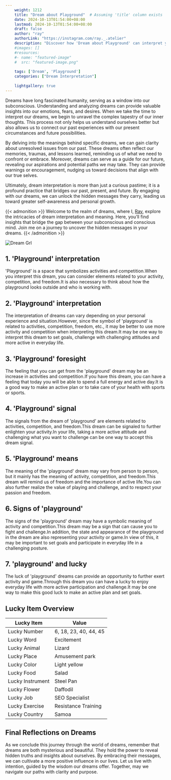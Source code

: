 ```yaml
---
    weight: 1212
    title: "Dream about Playground"  # Assuming 'title' column exists
    date: 2024-10-13T01:54:00+08:00
    lastmod: 2024-10-13T01:54:00+08:00
    draft: false
    author: "ray"
    authorLink: "https://instagram.com/ray._.atelier"
    description: "Discover how 'Dream about Playground' can interpret your future and uncover its significant meanings in your life."
    #images: []
    #resources:
    #- name: "featured-image"
    #  src: "featured-image.png"
    
    tags: ['Dream', 'Playground']
    categories: ["Dream Interpretation"]
    
    lightgallery: true
---
```

    
Dreams have long fascinated humanity, serving as a window into our subconscious. Understanding and analyzing dreams can provide valuable insights into our emotions, fears, and desires. When we take the time to interpret our dreams, we begin to unravel the complex tapestry of our inner thoughts. This process not only helps us understand ourselves better but also allows us to connect our past experiences with our present circumstances and future possibilities.

By delving into the meanings behind specific dreams, we can gain clarity about unresolved issues from our past. These dreams often reflect our memories, traumas, and lessons learned, reminding us of what we need to confront or embrace. Moreover, dreams can serve as a guide for our future, revealing our aspirations and potential paths we may take. They can provide warnings or encouragement, nudging us toward decisions that align with our true selves.

Ultimately, dream interpretation is more than just a curious pastime; it is a profound practice that bridges our past, present, and future. By engaging with our dreams, we can unlock the hidden messages they carry, leading us toward greater self-awareness and personal growth.

{{< admonition >}}
Welcome to the realm of dreams, where I, [Ray](https://instagram.com/ray._.atelier), explore the intricacies of dream interpretation and meaning. Here, you’ll find insights that bridge the gap between your subconscious and conscious mind. Join me on a journey to uncover the hidden messages in your dreams.
{{< /admonition >}}

![Dream Grl](https://cdn.pixabay.com/photo/2017/11/02/03/35/gothic-2910057_1280.jpg "Dream Grl")

## 1. 'Playground' interpretation
'Playground' is a space that symbolizes activities and competition.When you interpret this dream, you can consider elements related to your activity, competition, and freedom.It is also necessary to think about how the playground looks outside and who is working with.

## 2. 'Playground' interpretation
The interpretation of dreams can vary depending on your personal experience and situation.However, since the symbol of 'playground' is related to activities, competition, freedom, etc., it may be better to use more activity and competition when interpreting this dream.It may be one way to interpret this dream to set goals, challenge with challenging attitudes and more active in everyday life.

## 3. 'Playground' foresight
The feeling that you can get from the 'playground' dream may be an increase in activities and competition.If you have this dream, you can have a feeling that today you will be able to spend a full energy and active day.It is a good way to make an active plan or to take care of your health with sports or sports.

## 4. 'Playground' signal
The signals from the dream of 'playground' are elements related to activities, competition, and freedom.This dream can be signaled to further enlighten your activity.In your life, taking a more active attitude and challenging what you want to challenge can be one way to accept this dream signal.

## 5. 'Playground' means
The meaning of the 'playground' dream may vary from person to person, but it mainly has the meaning of activity, competition, and freedom.This dream will remind us of freedom and the importance of active life.You can also further realize the value of playing and challenge, and to respect your passion and freedom.

## 6. Signs of 'playground'
The signs of the 'playground' dream may have a symbolic meaning of activity and competition.This dream may be a sign that can cause you to fight and challenge.In addition, the state and appearance of the playground in the dream are also representing your activity or game.In view of this, it may be important to set goals and participate in everyday life in a challenging posture.

## 7. 'playground' and lucky
The luck of 'playground' dreams can provide an opportunity to further exert activity and game.Through this dream you can have a lucky to enjoy everyday life with more active participation and challenge.It may be one way to make this good luck to make an active plan and set goals.

## Lucky Item Overview
| Lucky Item          | Value              |
|---------------|--------------------|
| Lucky Number        | 6, 18, 23, 40, 44, 45  |
| Lucky Word          | Excitement |
| Lucky Animal        | Lizard |
| Lucky Place         | Amusement park     |
| Lucky Color         | Light yellow     |
| Lucky Food          | Salad      |
| Lucky Instrument    | Steel Pan |
| Lucky Flower        | Daffodil    |
| Lucky Job           | SEO Specialist       |
| Lucky Exercise      | Resistance Training  |
| Lucky Country       | Samoa    |


##  Final Reflections on Dreams

As we conclude this journey through the world of dreams, remember that dreams are both mysterious and beautiful. They hold the power to reveal hidden truths and insights about ourselves. By embracing their messages, we can cultivate a more positive influence in our lives. Let us live with intention, guided by the wisdom our dreams offer. Together, may we navigate our paths with clarity and purpose.
